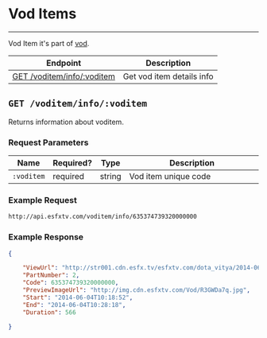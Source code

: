 # Vod Items

***

Vod Item it's part of [vod][vods].

| Endpoint | Description |
| ---- | --------------- |
| [GET /voditem/info/:voditem](/voditems.md#get-voditeminfovoditem) | Get vod item details info |

[vods]: /vods.md

## `GET /voditem/info/:voditem`

Returns information about voditem.

### Request Parameters

<table>
    <thead>
        <tr>
            <th>Name</th>
            <th>Required?</th>
            <th width="50">Type</th>
            <th width=100%>Description</th>
        </tr>
    </thead>
    <tbody>
        <tr>
            <td><code>:voditem</code></td>
            <td>required</td>
            <td>string</td>
            <td>Vod item unique code</td>
        </tr>
    </tbody>
</table>

### Example Request

```bash
http://api.esfxtv.com/voditem/info/635374739320000000
```

### Example Response

```json
{

    "ViewUrl": "http://str001.cdn.esfx.tv/esfxtv.com/dota_vitya/2014-06-04_10-18_2.mp4",
    "PartNumber": 2,
    "Code": 635374739320000000,
    "PreviewImageUrl": "http://img.cdn.esfxtv.com/Vod/R3GWDa7q.jpg",
    "Start": "2014-06-04T10:18:52",
    "End": "2014-06-04T10:28:18",
    "Duration": 566

}
```
